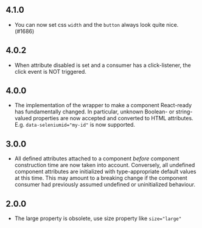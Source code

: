 ## 4.1.0

- You can now set css `width` and the `button` always look quite nice. (#1686)

## 4.0.2

- When attribute disabled is set and a consumer has a click-listener, the click event is NOT triggered.

## 4.0.0

- The implementation of the wrapper to make a component React-ready has
  fundamentally changed. In particular, unknown Boolean- or
  string-valued properties are now accepted and converted to HTML
  attributes. E.g. `data-seleniumid="my-id"` is now supported.

## 3.0.0

- All defined attributes attached to a component _before_ component
  construction time are now taken into account. Conversely, all undefined
  component attributes are initialized with type-appropriate default
  values at this time. This may amount to a breaking change if the
  component consumer had previously assumed undefined or uninitialized
  behaviour.

## 2.0.0

- The large property is obsolete, use size property like `size="large"`
